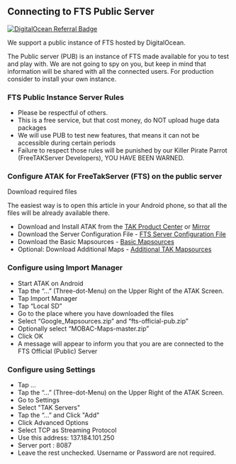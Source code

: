 ## Connecting to FTS Public Server 

[![DigitalOcean Referral Badge](https://web-platforms.sfo2.cdn.digitaloceanspaces.com/WWW/Badge%201.svg)](https://www.digitalocean.com/?refcode=f107fe7b7131&utm_campaign=Referral_Invite&utm_medium=Referral_Program&utm_source=badge)

We support a public instance of FTS hosted by DigitalOcean.

The Public server (PUB) is an instance of FTS made available for you to test and play with. We are not going to spy on you, but keep in mind that information will be shared with all the connected users. For production consider to install your own instance.

### FTS Public Instance Server Rules

* Please be respectful of others.
* This is a free service, but that cost money, do NOT upload huge data packages
* We will use PUB to test new features, that means it can not be accessible during certain periods
* Failure to respect those rules will be punished by our Killer Pirate Parrot (FreeTAKServer Developers), YOU HAVE BEEN WARNED.

### Configure ATAK for FreeTakServer (FTS) on the public server

Download required files

The easiest way is to open this article in your Android phone, so that all the files will be already available there.

* Download and Install ATAK  from the [TAK Product Center](https://www.tak.gov/) or [Mirror](https://7n7.us/civtak)
* Download the Server Configuration File - [FTS Server Configuration File](https://github.com/FreeTAKTeam/FreeTAKServer-User-Docs/blob/main/docs/docs/assets/fts-official-pub.zip)
* Download the Basic Mapsources - [Basic Mapsources](https://drive.google.com/file/d/1u6xADO_kYolguf9-rXGZHtRgu-Cx_il4/view?usp=sharing)
* Optional: Download Additional Maps - [Additional TAK Mapsources](https://drive.google.com/file/d/1Ltdp2U7ItEu6b380u9BYswVHLSD9F-vn/view?usp=sharing)

### Configure using Import Manager

* Start ATAK on Android
* Tap the “...” (Three-dot-Menu) on the Upper Right of the ATAK Screen.
* Tap Import Manager
* Tap “Local SD”
* Go to the place where you have downloaded the files
* Select “Google_Mapsources.zip” and “fts-official-pub.zip”
* Optionally select “MOBAC-Maps-master.zip”
* Click OK
* A message will appear to inform you that you are are connected to the FTS Official (Public) Server


### Configure using Settings

* Tap ...
* Tap the “...” (Three-dot-Menu) on the Upper Right of the ATAK Screen.
* Go to Settings
* Select "TAK Servers"
* Tap the “...” and Click "Add"
*  Click Advanced Options
* Select TCP as Streaming Protocol
*  Use this address: 137.184.101.250
* Server port : 8087
* Leave the rest unchecked. Username or Password are not required.
